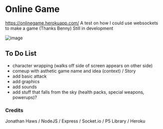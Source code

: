 
# Online Game
https://onlinegame.herokuapp.com/ A test on how I could use websockets to make a game (Thanks Benny) Still in development

![image](https://user-images.githubusercontent.com/108207472/222296922-c1b916c7-1714-4f85-84e7-1def33d649ee.png)

## To Do List
- character wrapping (walks off side of screen appears on other side)
- comeup with asthetic game name and idea (context) / Story
- add basic attack
- add graphics 
- add sounds 
- add stuff that falls from the sky (health packs, special weapons, powerups)?

### Credits
Jonathan Haws / NodeJS / Express / Socket.io / P5 Library / Heroku
